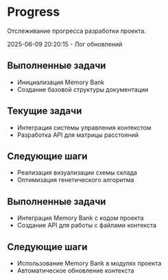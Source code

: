 # Progress

Отслеживание прогресса разработки проекта.

2025-06-09 20:20:15 - Лог обновлений

## Выполненные задачи

- Инициализация Memory Bank
- Создание базовой структуры документации

## Текущие задачи

- Интеграция системы управления контекстом
- Разработка API для матрицы расстояний

## Следующие шаги

- Реализация визуализации схемы склада
- Оптимизация генетического алгоритма

## Выполненные задачи

- Интеграция Memory Bank с кодом проекта
- Создание API для работы с файлами контекста

## Следующие шаги

- Использование Memory Bank в модулях проекта
- Автоматическое обновление контекста
